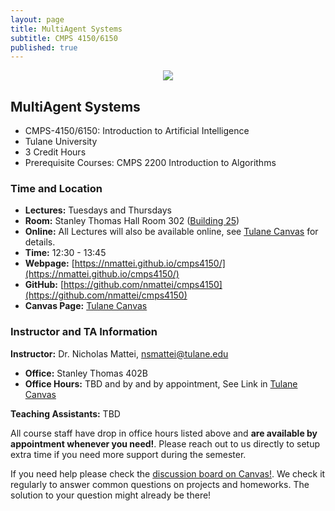 ```yaml
---
layout: page
title: MultiAgent Systems
subtitle: CMPS 4150/6150
published: true
---
```

<p style="text-align:center;"><img src="{{ 'img/rockem.jpg' | relative_url }}" /></p>

## MultiAgent Systems
* CMPS-4150/6150: Introduction to Artificial Intelligence
* Tulane University
* 3 Credit Hours
* Prerequisite Courses: CMPS 2200 Introduction to Algorithms

### Time and Location
* **Lectures:** Tuesdays and Thursdays 
* **Room:** Stanley Thomas Hall Room 302 ([Building 25](https://campusservices.tulane.edu/resources/map))
* **Online:** All Lectures will also be available online, see [Tulane Canvas](https://tulane.instructure.com/) for details.
* **Time:** 12:30 - 13:45
* **Webpage:** [https://nmattei.github.io/cmps4150/](https://nmattei.github.io/cmps4150/)
* **GitHub:** [https://github.com/nmattei/cmps4150](https://github.com/nmattei/cmps4150)
* **Canvas Page:** [Tulane Canvas](https://tulane.instructure.com/)

### Instructor and TA Information
**Instructor:** Dr. Nicholas Mattei, <nsmattei@tulane.edu>
* **Office:** Stanley Thomas 402B
* **Office Hours:** TBD and by and by appointment, See Link in [Tulane Canvas](https://tulane.instructure.com/)

**Teaching Assistants:** TBD

All course staff have drop in office hours listed above and **are available by appointment whenever you need!**.  Please reach out to us directly to setup extra time if you need more support during the semester.

If you need help please check the [discussion board on Canvas!](https://tulane.instructure.com/). We check it regularly to answer common questions on projects and homeworks.  The solution to your question might already be there!
